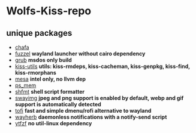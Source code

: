 # Wolfs-Kiss-repo

## unique packages
* [chafa](chafa/)
* [fuzzel](fuzzel/) **wayland launcher without cairo dependency**
* [grub](grub/) **msdos only build**
* [kiss-utils](kiss-utils/) **utils: kiss-rmdeps, kiss-cacheman, kiss-genpkg, kiss-find, kiss-rmorphans**
* [mesa](mesa/) **intel only, no llvm dep**
* [ps_mem](ps_mem/)
* [shfmt](shfmt/) **shell script formatter**
* [swayimg](swayimg/) **jpeg and png support is enabled by default, webp and gif support is automatically detected**
* [tofi](tofi/) **fast and simple dmenu/rofi alternative to wayland**
* [wayherb](wayherb/) **daemonless notifications with a notify-send script**
* [ytfzf](ytfzf/) **no util-linux dependency**
